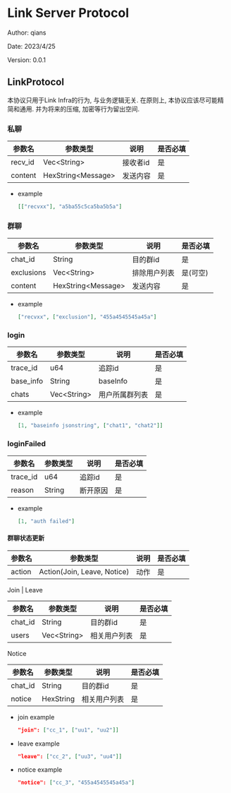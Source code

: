 # Link Server Protocol

Author: qians

Date: 2023/4/25

Version: 0.0.1

## LinkProtocol

本协议只用于Link Infra的行为, 与业务逻辑无关. 在原则上, 本协议应该尽可能精简和通用.
并为将来的压缩, 加密等行为留出空间.

### 私聊

| 参数名  | 参数类型           | 说明     | 是否必填 |
| ------- | ------------------ | -------- | -------- |
| recv_id | Vec\<String\>        | 接收者id | 是       |
| content | HexString\<Message\> | 发送内容 | 是       |

- example

    ```json
    [["recvxx"], "a5ba55c5ca5ba5b5a"]
    ```

### 群聊

| 参数名     | 参数类型           | 说明         | 是否必填 |
| ---------- | ------------------ | ------------ | -------- |
| chat_id    | String             | 目的群id     | 是       |
| exclusions | Vec\<String\>      | 排除用户列表 | 是(可空) |
| content    | HexString\<Message\> | 发送内容     | 是       |

- example

    ```json
    ["recvxx", ["exclusion"], "455a4545545a45a"]
    ```

### login

| 参数名    | 参数类型      | 说明           | 是否必填 |
| --------- | ------------- | -------------- | -------- |
| trace_id  | u64           | 追踪id         | 是       |
| base_info | String        | baseInfo       | 是       |
| chats     | Vec\<String\> | 用户所属群列表 | 是       |

- example

    ```json
    [1, "baseinfo jsonstring", ["chat1", "chat2"]]
    ```

### loginFailed

| 参数名   | 参数类型 | 说明     | 是否必填 |
| -------- | -------- | -------- | -------- |
| trace_id | u64      | 追踪id   | 是       |
| reason   | String   | 断开原因 | 是       |

- example

    ```json
    [1, "auth failed"]
    ```

#### 群聊状态更新

| 参数名 | 参数类型                    | 说明 | 是否必填 |
| ------ | --------------------------- | ---- | -------- |
| action | Action(Join, Leave, Notice) | 动作 | 是       |

Join | Leave

| 参数名  | 参数类型      | 说明         | 是否必填 |
| ------- | ------------- | ------------ | -------- |
| chat_id | String        | 目的群id     | 是       |
| users   | Vec\<String\> | 相关用户列表 | 是       |

Notice

| 参数名  | 参数类型           | 说明         | 是否必填 |
| ------- | ------------------ | ------------ | -------- |
| chat_id | String             | 目的群id     | 是       |
| notice  | HexString<Message> | 相关用户列表 | 是       |

- join example

    ```json
    "join": ["cc_1", ["uu1", "uu2"]]
    ```

- leave example

    ```json
    "leave": ["cc_2", ["uu3", "uu4"]]
    ```

- notice example

    ```json
    "notice": ["cc_3", "455a4545545a45a"]
    ```
